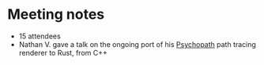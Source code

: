 # Meeting notes

- 15 attendees
- Nathan V. gave a talk on the ongoing port of his
  [Psychopath](http://psychopath.io/) path tracing renderer to Rust,
  from C++
